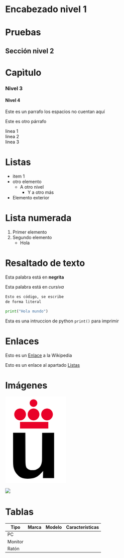 # Encabezado nivel 1
# Pruebas
## Sección nivel 2
# Capìtulo
### Nivel 3
#### Nivel 4
Este es un parrafo        los espacios no cuentan aquí


Este es otro párrafo

linea 1  
linea 2  
linea 3

# Listas

* item 1
* otro elemento
  * A otro nivel
    * Y a otro más
* Elemento exterior

# Lista numerada

1. Primer elemento
2. Segundo elemento
    * Hola

# Resaltado de texto
Esta palabra está en **negrita**

Esta palabra está en *cursiva*

```
Esto es código, se escribe
de forma literal 
```

```python
print("Hola mundo") 
```

Esta es una intruccion de python `print()` para imprimir


# Enlaces
Esto es un [Enlace](https://es.wikipedia.org/wiki/Wikipedia:Portada) a la Wikipedia

Esto es un enlace al apartado [Listas](#Listas)

# Imágenes
![Logo urjc](Logo-urjc.png)


![](https://github.com/myTeachingURJC/2023-2024-LTAW/raw/main/S01/markdown-10.png)

# Tablas


| Tipo | Marca | Modelo | Características |
| ---- | ----- | -------| --------------- |
| PC   
| Monitor
| Ratón